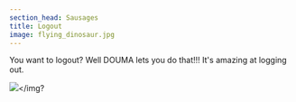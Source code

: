 ```yaml
---
section_head: Sausages
title: Logout
image: flying_dinosaur.jpg
---
```


You want to logout? Well DOUMA lets you do that!!! It's amazing at logging out.

<img class='bob' src='flying_dinosaur.jpg'></img?